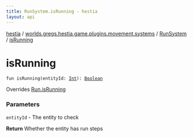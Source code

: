 ```yaml
---
title: RunSystem.isRunning - hestia
layout: api
---
```


<div class='api-docs-breadcrumbs'><a href="../../index.html">hestia</a> / <a href="../index.html">worlds.gregs.hestia.game.plugins.movement.systems</a> / <a href="index.html">RunSystem</a> / <a href="./is-running.html">isRunning</a></div>

# isRunning

<div class="signature"><code><span class="keyword">fun </span><span class="identifier">isRunning</span><span class="symbol">(</span><span class="parameterName" id="worlds.gregs.hestia.game.plugins.movement.systems.RunSystem$isRunning(kotlin.Int)/entityId">entityId</span><span class="symbol">:</span>&nbsp;<a href="https://kotlinlang.org/api/latest/jvm/stdlib/kotlin/-int/index.html"><span class="identifier">Int</span></a><span class="symbol">)</span><span class="symbol">: </span><a href="https://kotlinlang.org/api/latest/jvm/stdlib/kotlin/-boolean/index.html"><span class="identifier">Boolean</span></a></code></div>

Overrides <a href="../../worlds.gregs.hestia.game.api.movement/-run/is-running.html">Run.isRunning</a>

### Parameters

<code>entityId</code> - The entity to check

**Return**
Whether the entity has run steps

